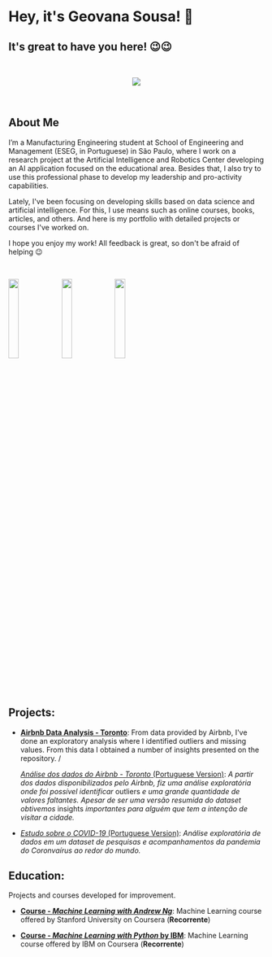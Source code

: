 # Hey, it's Geovana Sousa! 👋

## It's great to have you here! 😉😉

<br />

<p align="center">
  <img src="https://i.imgur.com/putdznB.png" >
</p>

<br />

## About Me 

I’m a Manufacturing Engineering student at School of Engineering and Management (ESEG, in Portuguese) in São Paulo, where I work on a research project at the Artificial Intelligence and Robotics Center developing an AI application focused on the educational area. Besides that, I also try to use this professional phase to develop my leadership and pro-activity capabilities.

Lately, I've been focusing on developing skills based on data science and artificial intelligence. For this, I use means such as online courses, books, articles, and others. And here is my portfolio with detailed projects or courses I've worked on.

I hope you enjoy my work! All feedback is great, so don't be afraid of helping 😉

<br />

 [<img align="center" width=20% src="https://i.imgur.com/rJRdKEd.png"/>](https://www.instagram.com/geovanasslima_/) [<img align="center" width=20% src="https://i.imgur.com/ANd2pYb.png"/>](https://www.linkedin.com/in/geovana--sousa/) [<img width=20% align="center" src="https://i.imgur.com/BiyQx0g.png" />](https://www.learndata.com.br/)

<br />

## Projects:

* **[Airbnb Data Analysis - Toronto](https://github.com/GeovanaSLima/GeovanaSLima/blob/main/Project_Airbnb_Data_Analysis_Toronto.ipynb)**: 
From data provided by Airbnb, I've done an exploratory analysis where I identified outliers and missing values. From this data I obtained a number of insights presented on the repository.  / 

  [*Análise dos dados do Airbnb - Toronto* (Portuguese Version)](https://github.com/GeovanaSLima/GeovanaSLima/blob/main/An%C3%A1lise_dos_dados_Airbnb_Toronto.ipynb): *A partir dos dados disponibilizados pelo Airbnb, fiz uma análise exploratória onde foi possível identificar* outliers *e uma grande quantidade de valores faltantes. Apesar de ser uma versão resumida do dataset obtivemos* insights *importantes para alguém que tem a intenção de visitar a cidade.* 

* [*Estudo sobre o COVID-19* (Portuguese Version)](https://github.com/GeovanaSLima/CovidProject): *Análise exploratória de dados em um dataset de pesquisas e acompanhamentos da pandemia do Coronvaírus ao redor do mundo.*

## Education:
Projects and courses developed for improvement.

* **[Course - *Machine Learning with Andrew Ng*](https://github.com/GeovanaSLima/Machine_Learning_Stanford)**:
Machine Learning course offered by Stanford University on Coursera (**Recorrente**)

* **[Course - *Machine Learning with Python* by IBM](https://github.com/GeovanaSLima/Machine_Learning_with_Python_IBM)**:
Machine Learning course offered by IBM on Coursera (**Recorrente**)

